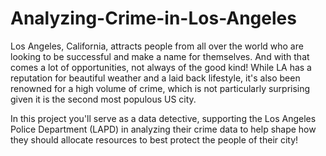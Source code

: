 # Analyzing-Crime-in-Los-Angeles

Los Angeles, California, attracts people from all over the world who are looking to be successful and make a name for themselves. And with that comes a lot of opportunities, not always of the good kind! While LA has a reputation for beautiful weather and a laid back lifestyle, it's also been renowned for a high volume of crime, which is not particularly surprising given it is the second most populous US city.

In this project you'll serve as a data detective, supporting the Los Angeles Police Department (LAPD) in analyzing their crime data to help shape how they should allocate resources to best protect the people of their city!
